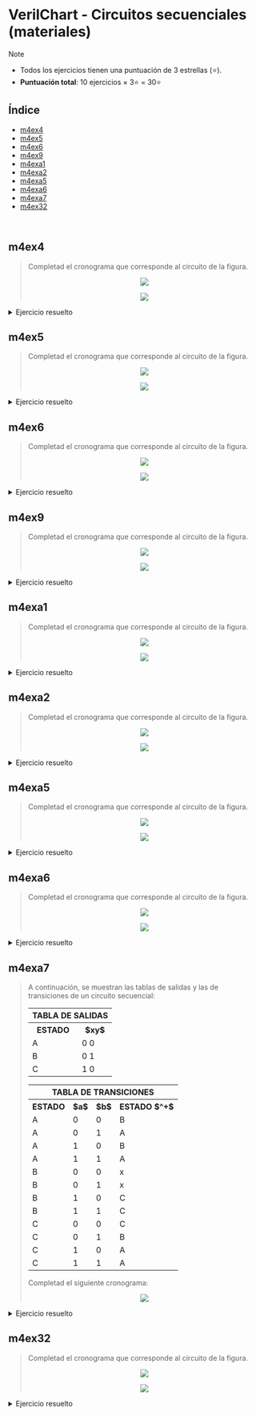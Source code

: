 # VerilChart - Circuitos secuenciales (materiales)

>[!NOTE]
>- Todos los ejercicios tienen una puntuación de 3 estrellas (⭐).
>- **Puntuación total**: 10 ejercicios $\times$ 3⭐ = 30⭐

## Índice

- [m4ex4](#m4ex4)
- [m4ex5](#m4ex5)
- [m4ex6](#m4ex6)
- [m4ex9](#m4ex9)
- [m4exa1](#m4exa1)
- [m4exa2](#m4exa2)
- [m4exa5](#m4exa5)
- [m4exa6](#m4exa6)
- [m4exa7](#m4exa7)
- [m4ex32](#m4ex32)

<br>

## m4ex4

<blockquote>

Completad el cronograma que corresponde al circuito de la figura.

<div align="center">

![](capturas/enunciados/m4ex4.png)
</div>

<div align="center">

![](capturas/enunciados/m4ex4-cron.png)
</div>
</blockquote>

<details>
	<summary>Ejercicio resuelto</summary>
	<div align="center">
		<img src="capturas/ejercicios/m4ex4.png">
	</div>
</details>

## m4ex5

<blockquote>

Completad el cronograma que corresponde al circuito de la figura.

<div align="center">

![](capturas/enunciados/m4ex5.png)
</div>

<div align="center">

![](capturas/enunciados/m4ex5-cron.png)
</div>
</blockquote>

<details>
	<summary>Ejercicio resuelto</summary>
	<div align="center">
		<img src="capturas/ejercicios/m4ex5.png">
	</div>
</details>

## m4ex6

<blockquote>

Completad el cronograma que corresponde al circuito de la figura.

<div align="center">

![](capturas/enunciados/m4ex6.png)
</div>

<div align="center">

![](capturas/enunciados/m4ex6-cron.png)
</div>
</blockquote>

<details>
	<summary>Ejercicio resuelto</summary>
	<div align="center">
		<img src="capturas/ejercicios/m4ex6.png">
	</div>
</details>

## m4ex9

<blockquote>

Completad el cronograma que corresponde al circuito de la figura.

<div align="center">

![](capturas/enunciados/m4ex9.png)
</div>

<div align="center">

![](capturas/enunciados/m4ex9-cron.png)
</div>
</blockquote>

<details>
	<summary>Ejercicio resuelto</summary>
	<div align="center">
		<img src="capturas/ejercicios/m4ex9.png">
	</div>
</details>

## m4exa1

<blockquote>

Completad el cronograma que corresponde al circuito de la figura.

<div align="center">

![](capturas/enunciados/m4exa1.png)
</div>

<div align="center">

![](capturas/enunciados/m4exa1-cron.png)
</div>
</blockquote>

<details>
	<summary>Ejercicio resuelto</summary>
	<div align="center">
		<img src="capturas/ejercicios/m4exa1.png">
	</div>
</details>

## m4exa2

<blockquote>

Completad el cronograma que corresponde al circuito de la figura.

<div align="center">

![](capturas/enunciados/m4exa2.png)
</div>

<div align="center">

![](capturas/enunciados/m4exa2-cron.png)
</div>
</blockquote>

<details>
	<summary>Ejercicio resuelto</summary>
	<div align="center">
		<img src="capturas/ejercicios/m4exa2.png">
	</div>
</details>

## m4exa5

<blockquote>

Completad el cronograma que corresponde al circuito de la figura.

<div align="center">

![](capturas/enunciados/m4exa5.png)
</div>

<div align="center">

![](capturas/enunciados/m4exa5-cron.png)
</div>
</blockquote>

<details>
	<summary>Ejercicio resuelto</summary>
	<div align="center">
		<img src="capturas/ejercicios/m4exa5.png">
	</div>
</details>

## m4exa6

<blockquote>

Completad el cronograma que corresponde al circuito de la figura.

<div align="center">

![](capturas/enunciados/m4exa6.png)
</div>

<div align="center">

![](capturas/enunciados/m4exa6-cron.png)
</div>
</blockquote>

<details>
	<summary>Ejercicio resuelto</summary>
	<div align="center">
		<img src="capturas/ejercicios/m4exa6.png">
	</div>
</details>

## m4exa7

<blockquote>

A continuación, se muestran las tablas de salidas y las de transiciones de un circuito secuencial:

<div align="center">

<table>
	<tr>
		<th colspan="2">TABLA DE SALIDAS</th>
	</tr>
	<tr>
		<th>ESTADO</th>
		<th>$xy$</th>
	</tr>
	<tr>
		<td>A</td>
		<td>0 0</td>
	</tr>
	<tr>
		<td>B</td>
		<td>0 1</td>
	</tr>
	<tr>
		<td>C</td>
		<td>1 0</td>
	</tr>
</table>

<table>
	<tr>
		<th colspan="4">TABLA DE TRANSICIONES</th>
	</tr>
	<tr>
		<th>ESTADO</th>
		<th>$a$</th>
		<th>$b$</th>
		<th>ESTADO $^+$</th>
	</tr>
	<tr>
		<td>A</td>
		<td>0</td>
		<td>0</td>
		<td>B</td>
	</tr>
	<tr>
		<td>A</td>
		<td>0</td>
		<td>1</td>
		<td>A</td>
	</tr>
	<tr>
		<td>A</td>
		<td>1</td>
		<td>0</td>
		<td>B</td>
	</tr>
	<tr>
		<td>A</td>
		<td>1</td>
		<td>1</td>
		<td>A</td>
	</tr>
	<tr>
		<td>B</td>
		<td>0</td>
		<td>0</td>
		<td>x</td>
	</tr>
	<tr>
		<td>B</td>
		<td>0</td>
		<td>1</td>
		<td>x</td>
	</tr>
	<tr>
		<td>B</td>
		<td>1</td>
		<td>0</td>
		<td>C</td>
	</tr>
	<tr>
		<td>B</td>
		<td>1</td>
		<td>1</td>
		<td>C</td>
	</tr>
	<tr>
		<td>C</td>
		<td>0</td>
		<td>0</td>
		<td>C</td>
	</tr>
	<tr>
		<td>C</td>
		<td>0</td>
		<td>1</td>
		<td>B</td>
	</tr>
	<tr>
		<td>C</td>
		<td>1</td>
		<td>0</td>
		<td>A</td>
	</tr>
	<tr>
		<td>C</td>
		<td>1</td>
		<td>1</td>
		<td>A</td>
	</tr>
</table>
</div>

Completad el siguiente cronograma:

<div align="center">

![](capturas/enunciados/m4exa7-cron.png)
</div>
</blockquote>

<details>
	<summary>Ejercicio resuelto</summary>
	<div align="center">
		<img src="capturas/ejercicios/m4exa7.png">
	</div>
</details>

## m4ex32

<blockquote>

Completad el cronograma que corresponde al circuito de la figura.

<div align="center">

![](capturas/enunciados/m4ex32.png)
</div>

<div align="center">

![](capturas/enunciados/m4ex32-cron.png)
</div>
</blockquote>

<details>
	<summary>Ejercicio resuelto</summary>
	<div align="center">
		<img src="capturas/ejercicios/m4exa6.png">
	</div>
</details>
